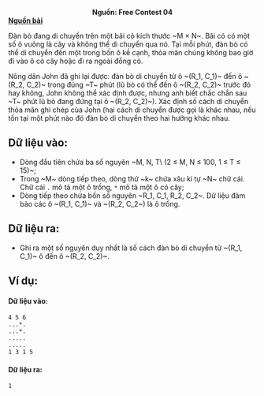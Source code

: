 **<center>Nguồn:  Free Contest 04</center>**
**[Nguồn bài](http://tjsct.wikidot.com/usaco-mar08-silver)**

Đàn bò đang di chuyển trên một bãi cỏ kích thước ~M × N~. Bãi cỏ có một số ô vuông là cây và không thể di chuyển qua nó. Tại mỗi phút, đàn bò có thể di chuyển đến một trong bốn ô kề cạnh, thỏa mãn chúng không bao giờ đi vào ô có cây hoặc đi ra ngoài đồng cỏ.

Nông dân John đã ghi lại được: đàn bò di chuyển từ ô ~(R_1, C_1)~ đến ô ~(R_2, C_2)~ trong đúng ~T~ phút (lũ bò có thể đến ô ~(R_2, C_2)~ trước đó hay không, John không thể xác định được, nhưng anh biết chắc chắn sau ~T~ phút lũ bò đang đứng tại ô ~(R_2, C_2)~). Xác định số cách di chuyển thỏa mãn ghi chép của John (hai cách di chuyển được gọi là khác nhau, nếu tồn tại một phút nào đó đàn bò di chuyển theo hai hướng khác nhau.

## Dữ liệu vào:
- Dòng đầu tiên chứa ba số nguyên ~M, N, T\ (2 ≤ M, N ≤ 100, 1 ≤ T ≤ 15)~;
- Trong ~M~ dòng tiếp theo, dòng thứ ~k~ chứa xâu kí tự ~N~ chữ cái. Chữ cái `.` mô tả một ô trống, `*` mô tả một ô có cây;
- Dòng tiếp theo chứa bốn số nguyên ~R_1, C_1, R_2, C_2~. Dữ liệu đảm bảo các ô ~(R_1, C_1)~ và ~(R_2, C_2~) là ô trống.

## Dữ liệu ra:
- Ghi ra một số nguyên duy nhất là số cách đàn bò di chuyển từ ~(R_1, C_1)~ ô đến ô ~(R_2, C_2)~.

## Ví dụ:
#### Dữ liệu vào:
```
4 5 6
...*.
...*.
.....
.....
1 3 1 5
```

#### Dữ liệu ra:
```
1
```